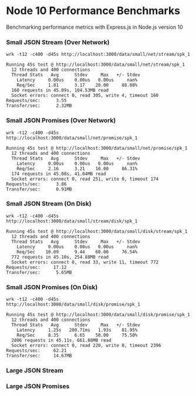 # Node 10 Performance Benchmarks

Benchmarking performance metrics with Express.js in Node.js version 10

### Small JSON Stream (Over Network)

`wrk -t12 -c400 -d45s http://localhost:3000/data/small/net/stream/spk_1`

```
Running 45s test @ http://localhost:3000/data/small/net/stream/spk_1
  12 threads and 400 connections
  Thread Stats   Avg      Stdev     Max   +/- Stdev
    Latency     0.00us    0.00us   0.00us     nan%
    Req/Sec     1.81      3.17    20.00     88.08%
  160 requests in 45.09s, 104.53MB read
  Socket errors: connect 0, read 305, write 4, timeout 160
Requests/sec:      3.55
Transfer/sec:      2.32MB
```

### Small JSON Promises (Over Network)

`wrk -t12 -c400 -d45s http://localhost:3000/data/small/net/promise/spk_1`

```
Running 45s test @ http://localhost:3000/data/small/net/promise/spk_1
  12 threads and 400 connections
  Thread Stats   Avg      Stdev     Max   +/- Stdev
    Latency     0.00us    0.00us   0.00us     nan%
    Req/Sec     2.16      3.21    10.00     86.31%
  174 requests in 45.08s, 41.04MB read
  Socket errors: connect 0, read 251, write 0, timeout 174
Requests/sec:      3.86
Transfer/sec:      0.91MB
```

### Small JSON Stream (On Disk)

`wrk -t12 -c400 -d45s http://localhost:3000/data/small/stream/disk/spk_1`

```
Running 45s test @ http://localhost:3000/data/small/disk/stream/spk_1
  12 threads and 400 connections
  Thread Stats   Avg      Stdev     Max   +/- Stdev
    Latency     0.00us    0.00us   0.00us     nan%
    Req/Sec    10.09      9.44    60.00     76.54%
  772 requests in 45.10s, 254.88MB read
  Socket errors: connect 0, read 33, write 11, timeout 772
Requests/sec:     17.12
Transfer/sec:      5.65MB
```

### Small JSON Promises (On Disk)

`wrk -t12 -c400 -d45s http://localhost:3000/data/small/disk/promise/spk_1`

```
Running 45s test @ http://localhost:3000/data/small/disk/promise/spk_1
  12 threads and 400 connections
  Thread Stats   Avg      Stdev     Max   +/- Stdev
    Latency     1.25s   200.71ms   1.93s    81.95%
    Req/Sec     8.35      6.65    50.00     75.50%
  2806 requests in 45.11s, 661.88MB read
  Socket errors: connect 0, read 220, write 0, timeout 2396
Requests/sec:     62.21
Transfer/sec:     14.67MB
```

### Large JSON Stream

### Large JSON Promises
